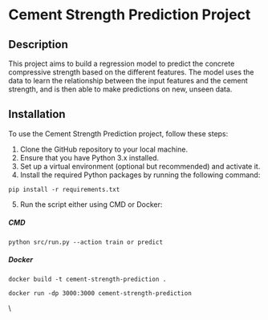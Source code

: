 # Cement Strength Prediction Project

## Description

This project aims to build a regression model to predict the concrete compressive strength based on the different features. The model uses the data to learn the relationship between the input features and the cement strength, and is then able to make predictions on new, unseen data.

## Installation

To use the Cement Strength Prediction project, follow these steps:

1. Clone the GitHub repository to your local machine.
2. Ensure that you have Python 3.x installed.
3. Set up a virtual environment (optional but recommended) and activate it.
4. Install the required Python packages by running the following command:

```shell
pip install -r requirements.txt
```

5. Run the script either using CMD or Docker:
##### CMD
 ```shell
 python src/run.py --action train or predict
 ```
##### Docker
```shell
docker build -t cement-strength-prediction .

docker run -dp 3000:3000 cement-strength-prediction
```
  




\
